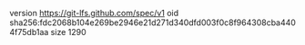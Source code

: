 version https://git-lfs.github.com/spec/v1
oid sha256:fdc2068b104e269be2946e21d271d340dfd003f0c8f964308cba4404f75db1aa
size 1290
